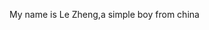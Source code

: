 My name is Le Zheng,a simple boy from china

<!---
Leker6399/Leker6399 is a ✨ special ✨ repository because its `README.md` (this file) appears on your GitHub profile.
You can click the Preview link to take a look at your changes.
--->
